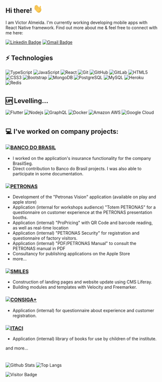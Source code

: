 ## Hi there! <img src="https://raw.githubusercontent.com/victoralmeidadev/victoralmeidadev/master/wave.gif" width="30px">

I am Victor Almeida. I'm currently working developing mobile apps with React Native framework. Find out more about me & feel free to connect with me here:

[![Linkedin Badge](https://img.shields.io/badge/-victoralmeidadev-blue?style=flat-square&logo=Linkedin&logoColor=white&link=https://www.linkedin.com/in/victoralmeidadev/)](https://www.linkedin.com/in/victoralmeidadev/)
[![Gmail Badge](https://img.shields.io/badge/-victooralmeida1@gmail.com-c14438?style=flat-square&logo=Gmail&logoColor=white&link=mailto:victooralmeida1@gmail.com)](mailto:victooralmeida1@gmail.com)

## ⚡ Technologies

![TypeScript](https://img.shields.io/badge/-TypeScript-black?style=flat-square&logo=typescript)
![JavaScript](https://img.shields.io/badge/-JavaScript-black?style=flat-square&logo=javascript)
![React](https://img.shields.io/badge/-React-black?style=flat-square&logo=react)
![Git](https://img.shields.io/badge/-Git-black?style=flat-square&logo=git)
![GitHub](https://img.shields.io/badge/-GitHub-black?style=flat-square&logo=github)
![GitLab](https://img.shields.io/badge/-GitLab-black?style=flat-square&logo=gitlab)
![HTML5](https://img.shields.io/badge/-HTML5-black?style=flat-square&logo=html5&logoColor=white)
![CSS3](https://img.shields.io/badge/-CSS3-black?style=flat-square&logo=css3)
![Bootstrap](https://img.shields.io/badge/-Bootstrap-black?style=flat-square&logo=bootstrap)
![MongoDB](https://img.shields.io/badge/-MongoDB-black?style=flat-square&logo=mongodb)
![PostgreSQL](https://img.shields.io/badge/-PostgreSQL-black?style=flat-square&logo=postgresql)
![MySQL](https://img.shields.io/badge/-MySQL-black?style=flat-square&logo=mysql)
![Heroku](https://img.shields.io/badge/-Heroku-black?style=flat-square&logo=heroku)
![Redis](https://img.shields.io/badge/-Redis-black?style=flat-square&logo=Redis)

#

## 🆙 Levelling...

![Flutter](https://img.shields.io/badge/Flutter-black?style=flat-square&logo=flutter)
![Nodejs](https://img.shields.io/badge/-Nodejs-black?style=flat-square&logo=Node.js)
![GraphQL](https://img.shields.io/badge/-GraphQL-black?style=flat-square&logo=graphql)
![Docker](https://img.shields.io/badge/-Docker-black?style=flat-square&logo=docker)
![Amazon AWS](https://img.shields.io/badge/Amazon%20AWS-black?style=flat-square&logo=amazon-aws)
![Google Cloud](https://img.shields.io/badge/Google%20Cloud-black?style=flat-square&logo=google-cloud)

#

## 💻 I've worked on company projects:

### [![BANCO DO BRASIL](https://img.shields.io/badge/BANCO%20DO%20BRASIL-f8d116?style=flat-square&link=https://www.pli-petronas.com)](https://www.pli-petronas.com)

- I worked on the application's insurance functionality for the company BrasilSeg.
- Direct contribution to Banco do Brasil projects. I was also able to participate in some documentation.

### [![PETRONAS](https://img.shields.io/badge/PETRONAS-0aa19c?style=flat-square&link=https://www.pli-petronas.com)](https://www.pli-petronas.com)

- Development of the "Petronas Vision" application (available on play and apple store)
- Application (internal for workshops audience) "Totem PETRONAS" for a questionnaire on customer experience at the PETRONAS presentation booths.
- Application (internal) "ProPricing" with QR Code and barcode reading, as well as real-time location
- Application (internal) "PETRONAS Security" for registration and questionnaire of factory visitors.
- Application (internal) "PDF/PETRONAS Manual" to consult the PETRONAS manual in PDF
- Consultancy for publishing applications on the Apple Store
- more...

### [![SMILES](https://img.shields.io/badge/SMILES-FF5A00?style=flat-square&link=https://www.smiles.com.br)](https://www.smiles.com.br)

- Construction of landing pages and website update using CMS Liferay.
- Building modules and templates with Velocity and Freemarker.

### [![CONSIGA+](https://img.shields.io/badge/CONSIGA+-0cb1b3?style=flat-square&link=https://www.consigamais.com.br/)](https://www.consigamais.com.br/)

- Application (internal) for questionnaire about experience and customer registration.

### [![ITACI](https://img.shields.io/badge/ITACI-feec02?style=flat-square&link=https://www.itaci.org.br/)](https://www.itaci.org.br/)

- Application (internal) library of books for use by children of the institute.

and more...

#

![Github Stats](https://github-readme-stats.vercel.app/api?username=victoralmeidadev&count_private=true&show_icons=true&include_all_commits=true)
![Top Langs](https://github-readme-stats.vercel.app/api/top-langs/?username=victoralmeidadev&hide=TeX&layout=compact)

![Visitor Badge](https://visitor-badge.laobi.icu/badge?page_id=victoralmeidadev.victoralmeidadev)
